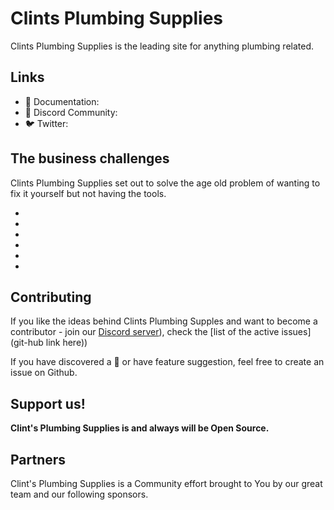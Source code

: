 
# Clints Plumbing Supplies

Clints Plumbing Supplies is the leading site for anything plumbing related.

## Links

-   📘  Documentation: 
-   👥  Discord Community: 
-   🐦  Twitter: 



## The business challenges
Clints Plumbing Supplies set out to solve the age old problem of wanting to fix it yourself but not having the tools.

- 
- 
- 
- 
- 
- 


## Contributing

If you like the ideas behind Clints Plumbing Supples and want to become a contributor - join our [Discord server](BLANK)), check the [list of the active issues](git-hub link here))

If you have discovered a 🐜 or have feature suggestion, feel free to create an issue on Github.

## Support us!

**Clint's Plumbing Supplies is and always will be Open Source.**


## Partners

Clint's Plumbing Supplies is a Community effort brought to You by our great team and our following sponsors. 
